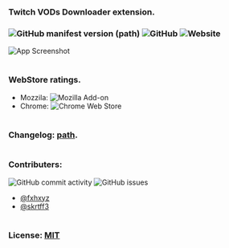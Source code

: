 ### Twitch VODs Downloader extension.

### ![GitHub manifest version (path)](https://img.shields.io/github/manifest-json/v/fxhxyz4/twitchdownloader) ![GitHub](https://img.shields.io/github/license/fxhxyz4/twitchdownloader) ![Website](https://img.shields.io/website?url=https%3A%2F%2Ffxhxyz4.github.io%2FTwitchDownloader)

![App Screenshot](https://via.placeholder.com/468x300?text=App+Screenshot+Here)

#

### WebStore ratings.

- Mozzila: ![Mozilla Add-on](https://img.shields.io/amo/rating/5315315)
- Chrome: ![Chrome Web Store](https://img.shields.io/chrome-web-store/rating/5315315)

#

### Changelog: [path](./CHANGELOG.md).

#

### Contributers:

![GitHub commit activity](https://img.shields.io/github/commit-activity/w/fxhxyz4/Twitchdownloader)
![GitHub issues](https://img.shields.io/github/issues/fxhxyz4/twitchdownloader)

- [@fxhxyz](https://github.com/fxhxyz4)
- [@skrtff3](https://github.com/skrtff3)

#

### License: [MIT](./LICENSE.md)
